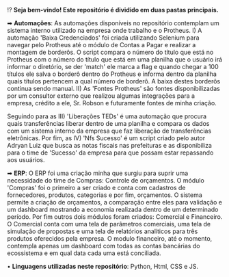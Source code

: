 ⁉️ **Seja bem-vindo! Este repositório é dividido em duas pastas principais.**



➡ **Automações**: As automações disponíveis no repositório contemplam um sistema interno utilizado na empresa onde trabalho e o Protheus. I) A automação 'Baixa Credenciados' foi criada utilizando Selenium para navegar pelo Protheus até o módulo de Contas a Pagar e realizar a montagem de borderôs. O script compara o número do título que está no Protheus com o número do título que está em uma planilha que o usuário irá informar o diretório, se der 'match' ele marca a flag e quando chegar a 100 títulos ele salva o borderô dentro do Protheus e informa dentro da planilha quais títulos pertencem a qual número de borderô. A baixa destes borderôs continua sendo manual. II) As 'Fontes Protheus' são fontes disponibilizadas por um consultor externo que realizou algumas integrações para a empresa, crédito a ele, Sr. Robson e futuramente fontes de minha criação.


Seguindo para as III) 'Liberações TEDs' é uma automação que procura quais transferências liberar dentro de uma planilha e compara os dados com um sistema interno da empresa que faz liberação de transferências eletrônicas. Por fim, as IV) 'Nfs Sucesso' é um script criado pelo autor Adryan Luiz que busca as notas fiscais nas prefeituras e as disponibiliza para o time de 'Sucesso' da empresa para que possam estar repassando aos usuários.

        



➡ **ERP**: O ERP foi uma criação minha que surgiu para suprir uma necessidade do time de Compras: Controle de orçamentos. O módulo 'Compras' foi o primeiro a ser criado e conta com cadastros de fornecedores, produtos, categorias e por fim, orçamentos. O sistema permite a criação de orçamentos, a comparação entre eles para validação e um dashboard mostrando a economia realizada dentro de um determinado período. Por fim outros dois módulos foram criados: Comercial e Financeiro. O Comercial conta com uma tela de parâmetros comerciais, uma tela de simulação de propostas e uma tela de relatórios analíticos para três produtos oferecidos pela empresa. O modulo financeiro, até o momento, contempla apenas um dashboard com todas as contas bancárias do ecossistema e em qual data cada uma está conciliada.

• **Linguagens utilizadas neste repositório**: Python, Html, CSS e JS.
